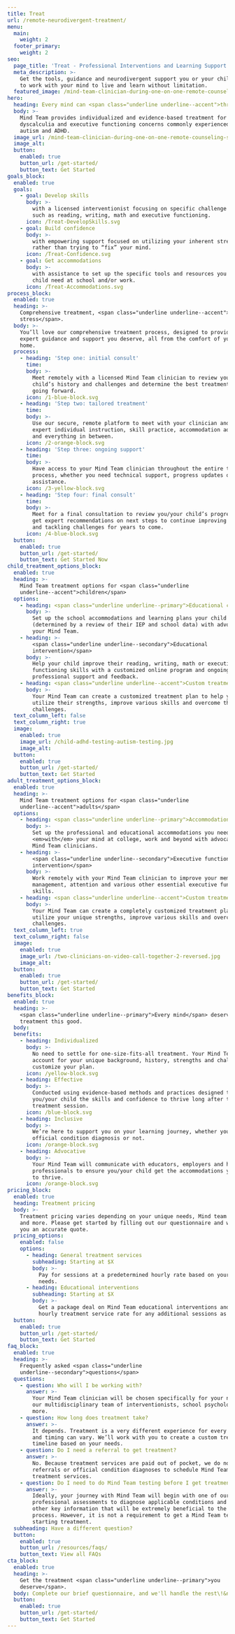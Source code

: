 ```yaml
---
title: Treat
url: /remote-neurodivergent-treatment/
menu:
  main:
    weight: 2
  footer_primary:
    weight: 2
seo:
  page_title: 'Treat - Professional Interventions and Learning Support '
  meta_description: >-
    Get the tools, guidance and neurodivergent support you or your child needs
    to work with your mind to live and learn without limitation. 
  featured_image: /mind-team-clinician-during-one-on-one-remote-counseling-session-2.jpg
hero:
  heading: Every mind can <span class="underline underline--accent">thrive</span>.
  body: >-
    Mind Team provides individualized and evidence-based treatment for dyslexia,
    dyscalculia and executive functioning concerns commonly experienced with
    autism and ADHD.
  image_url: /mind-team-clinician-during-one-on-one-remote-counseling-session-2.jpg
  image_alt:
  button:
    enabled: true
    button_url: /get-started/
    button_text: Get Started
goals_block:
  enabled: true
  goals:
    - goal: Develop skills
      body: >-
        with a licensed interventionist focusing on specific challenge areas
        such as reading, writing, math and executive functioning.
      icon: /Treat-DevelopSkills.svg
    - goal: Build confidence
      body: >-
        with empowering support focused on utilizing your inherent strengths,
        rather than trying to “fix” your mind.
      icon: /Treat-Confidence.svg
    - goal: Get accommodations
      body: >-
        with assistance to set up the specific tools and resources you or your
        child need at school and/or work.
      icon: /Treat-Accommodations.svg
process_block:
  enabled: true
  heading: >-
    Comprehensive treatment, <span class="underline underline--accent">minus the
    stress</span>.
  body: >-
    You’ll love our comprehensive treatment process, designed to provide the
    expert guidance and support you deserve, all from the comfort of your own
    home.
  process:
    - heading: 'Step one: initial consult'
      time:
      body: >-
        Meet remotely with a licensed Mind Team clinician to review you/your
        child’s history and challenges and determine the best treatment plan
        going forward.
      icon: /1-blue-block.svg
    - heading: 'Step two: tailored treatment'
      time:
      body: >-
        Use our secure, remote platform to meet with your clinician and get
        expert individual instruction, skill practice, accommodation advocacy
        and everything in between.
      icon: /2-orange-block.svg
    - heading: 'Step three: ongoing support'
      time:
      body: >-
        Have access to your Mind Team clinician throughout the entire treatment
        process, whether you need technical support, progress updates or other
        assistance.
      icon: /3-yellow-block.svg
    - heading: 'Step four: final consult'
      time:
      body: >-
        Meet for a final consultation to review you/your child’s progress and
        get expert recommendations on next steps to continue improving skills
        and tackling challenges for years to come.
      icon: /4-blue-block.svg
  button:
    enabled: true
    button_url: /get-started/
    button_text: Get Started Now
child_treatment_options_block:
  enabled: true
  heading: >-
    Mind Team treatment options for <span class="underline
    underline--accent">children</span>
  options:
    - heading: <span class="underline underline--primary">Educational consult</span>
      body: >-
        Set up the school accommodations and learning plans your child needs
        (determined by a review of their IEP and school data) with advocacy from
        your Mind Team.
    - heading: >-
        <span class="underline underline--secondary">Educational
        intervention</span>
      body: >-
        Help your child improve their reading, writing, math or executive
        functioning skills with a customized online program and ongoing
        professional support and feedback.
    - heading: <span class="underline underline--accent">Custom treatment</span>
      body: >-
        Your Mind Team can create a customized treatment plan to help your child
        utilize their strengths, improve various skills and overcome their
        challenges.
  text_column_left: false
  text_column_right: true
  image:
    enabled: true
    image_url: /child-adhd-testing-autism-testing.jpg
    image_alt:
  button:
    enabled: true
    button_url: /get-started/
    button_text: Get Started
adult_treatment_options_block:
  enabled: true
  heading: >-
    Mind Team treatment options for <span class="underline
    underline--accent">adults</span>
  options:
    - heading: <span class="underline underline--primary">Accommodation advocacy</span>
      body: >-
        Set up the professional and educational accommodations you need to work
        <em>with</em> your mind at college, work and beyond with advocacy from
        Mind Team clinicians.
    - heading: >-
        <span class="underline underline--secondary">Executive functioning
        intervention</span>
      body: >-
        Work remotely with your Mind Team clinician to improve your memory, time
        management, attention and various other essential executive functioning
        skills.
    - heading: <span class="underline underline--accent">Custom treatment</span>
      body: >-
        Your Mind Team can create a completely customized treatment plan to
        utilize your unique strengths, improve various skills and overcome your
        challenges.
  text_column_left: true
  text_column_right: false
  image:
    enabled: true
    image_url: /two-clinicians-on-video-call-together-2-reversed.jpg
    image_alt:
  button:
    enabled: true
    button_url: /get-started/
    button_text: Get Started
benefits_block:
  enabled: true
  heading: >-
    <span class="underline underline--primary">Every mind</span> deserves
    treatment this good.
  body:
  benefits:
    - heading: Individualized
      body: >-
        No need to settle for one-size-fits-all treatment. Your Mind Team will
        account for your unique background, history, strengths and challenges to
        customize your plan.
      icon: /yellow-block.svg
    - heading: Effective
      body: >-
        Conducted using evidence-based methods and practices designed to give
        you/your child the skills and confidence to thrive long after the final
        treatment session.
      icon: /blue-block.svg
    - heading: Inclusive
      body: >-
        We’re here to support you on your learning journey, whether you have an
        official condition diagnosis or not.
      icon: /orange-block.svg
    - heading: Advocative
      body: >-
        Your Mind Team will communicate with educators, employers and healthcare
        professionals to ensure you/your child get the accommodations you need
        to thrive.
      icon: /orange-block.svg
pricing_block:
  enabled: true
  heading: Treatment pricing
  body: >-
    Treatment pricing varies depending on your unique needs, Mind team clinician
    and more. Please get started by filling out our questionnaire and we'll get
    you an accurate quote.
  pricing_options:
    enabled: false
    options:
      - heading: General treatment services
        subheading: Starting at $X
        body: >-
          Pay for sessions at a predetermined hourly rate based on your unique
          needs.
      - heading: Educational interventions
        subheading: Starting at $X
        body: >-
          Get a package deal on Mind Team educational interventions and pay an
          hourly treatment service rate for any additional sessions as needed.
  button:
    enabled: true
    button_url: /get-started/
    button_text: Get Started
faq_block:
  enabled: true
  heading: >-
    Frequently asked <span class="underline
    underline--secondary">questions</span>
  questions:
    - question: Who will I be working with?
      answer: >-
        Your Mind Team clinician will be chosen specifically for your needs from
        our multidisciplinary team of interventionists, school psychologists and
        more.
    - question: How long does treatment take?
      answer: >-
        It depends. Treatment is a very different experience for every learner,
        and timing can vary. We’ll work with you to create a custom treatment
        timeline based on your needs.
    - question: Do I need a referral to get treatment?
      answer: >-
        No. Because treatment services are paid out of pocket, we do not require
        referrals or official condition diagnoses to schedule Mind Team
        treatment services.
    - question: Do I need to do Mind Team testing before I get treatment?
      answer: >-
        Ideally, your journey with Mind Team will begin with one of our
        professional assessments to diagnose applicable conditions and identify
        other key information that will be extremely beneficial to the treatment
        process. However, it is not a requirement to get a Mind Team test before
        starting treatment.
  subheading: Have a different question?
  button:
    enabled: true
    button_url: /resources/faqs/
    button_text: View all FAQs
cta_block:
  enabled: true
  heading: >-
    Get the treatment <span class="underline underline--primary">you
    deserve</span>.
  body: Complete our brief questionnaire, and we'll handle the rest\!&nbsp;
  button:
    enabled: true
    button_url: /get-started/
    button_text: Get Started
---
```

